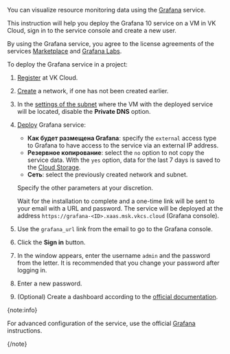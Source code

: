 You can visualize resource monitoring data using the [Grafana](https://msk.cloud.vk.com/app/en/services/marketplace/v2/apps/service/e9ec618a-ca38-483b-916c-0c1fce9620be/latest/info) service.

This instruction will help you deploy the Grafana 10 service on a VM in VK Cloud, sign in to the service console and create a new user.

By using the Grafana service, you agree to the license agreements of the services [Marketplace](/ru/intro/start/legal/marketplace "change-lang") and [Grafana Labs](https://grafana.com/legal/grafana-labs-license).

To deploy the Grafana service in a project:

1. [Register](/en/intro/start/account-registration) at VK Cloud.
1. [Create](/en/networks/vnet/instructions/net#creating_network) a network, if one has not been created earlier.
1. In the [settings of the subnet](/en/networks/vnet/instructions/net#editing_subnet) where the VM with the deployed service will be located, disable the **Private DNS** option.
1. [Deploy](../../instructions/pr-instance-add) Grafana service:

   - **Как будет размещена Grafana**: specify the `external` access type to Grafana to have access to the service via an external IP address.
   - **Резервное копирование**: select the `no` option to not copy the service data. With the `yes` option, data for the last 7 days is saved to the [Cloud Storage](/en/storage/s3).
   - **Сеть**: select the previously created network and subnet.

   Specify the other parameters at your discretion.

   Wait for the installation to complete and a one-time link will be sent to your email with a URL and password. The service will be deployed at the address `https://grafana-<ID>.xaas.msk.vkcs.cloud` (Grafana console).

1. Use the `grafana_url` link from the email to go to the Grafana console.
1. Click the **Sign in** button.
1. In the window appears, enter the username `admin` and the password from the letter. It is recommended that you change your password after logging in.
1. Enter a new password.
1. (Optional) Create a dashboard according to the [official documentation](https://grafana.com/docs/grafana/v10.0/getting-started/build-first-dashboard).

{note:info}

For advanced configuration of the service, use the official [Grafana](https://grafana.com/docs/grafana/v10.0) instructions.

{/note}
